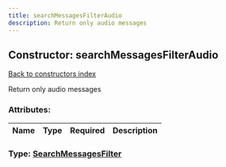 ```yaml
---
title: searchMessagesFilterAudio
description: Return only audio messages
---
```

## Constructor: searchMessagesFilterAudio  
[Back to constructors index](index.md)



Return only audio messages

### Attributes:

| Name     |    Type       | Required | Description |
|----------|---------------|----------|-------------|



### Type: [SearchMessagesFilter](../types/SearchMessagesFilter.md)



